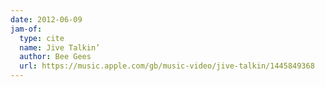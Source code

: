 ```yaml
---
date: 2012-06-09
jam-of:
  type: cite
  name: Jive Talkin’
  author: Bee Gees
  url: https://music.apple.com/gb/music-video/jive-talkin/1445849368
---
```

